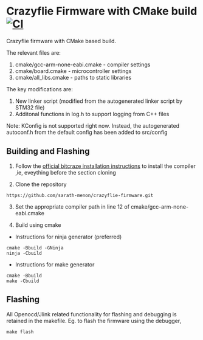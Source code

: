 # Crazyflie Firmware with CMake build [![CI](https://github.com/bitcraze/crazyflie-firmware/workflows/CI/badge.svg)](https://github.com/bitcraze/crazyflie-firmware/actions?query=workflow%3ACI)

Crazyflie firmware with CMake based build.

The relevant files are:

1. cmake/gcc-arm-none-eabi.cmake - compiler settings
2. cmake/board.cmake - microcontroller settings
3. cmake/all_libs.cmake - paths to static libraries

The key modifications are:

1. New linker script (modified from the autogenerated linker script by STM32 file)
2. Additonal functions in log.h to support logging from C++ files

Note: KConfig is not supported right now. Instead, the autogenerated autoconf.h from the default config has been added to src/config

## Building and Flashing

1. Follow the [official bitcraze installation instructions](https://github.com/bitcraze/crazyflie-firmware/blob/master/docs/building-and-flashing/build.md) to install the compiler ,ie, eveything before the section cloning

2. Clone the repository

```
https://github.com/sarath-menon/crazyflie-firmware.git
```

3. Set the appropriate compiler path in line 12 of cmake/gcc-arm-none-eabi.cmake

4. Build using cmake

- Instructions for ninja generator (preferred)

```
cmake -Bbuild -GNinja
ninja -Cbuild
```

- Instructions for make generator

```
cmake -Bbuild
make -Cbuild
```

## Flashing

All Openocd/Jlink related functionality for flashing and debugging is retained in the makefile. Eg. to flash the firmware using the debugger,

```
make flash
```
